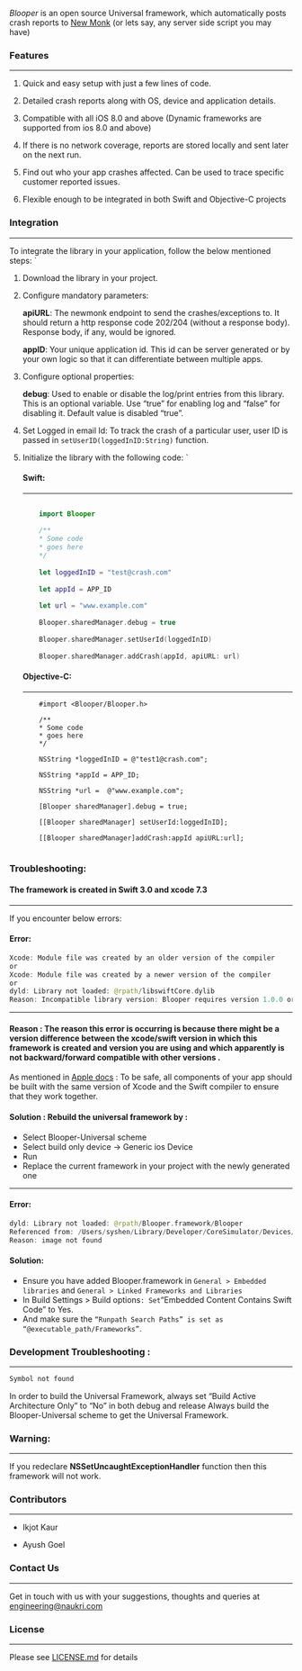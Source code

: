 *Blooper* is an open source Universal framework, which automatically posts crash reports to [New Monk](https://github.com/naukri-engineering/NewMonk) (or lets say, any server side script you may have)


### Features
***
1. Quick and easy setup with just a few lines of code.

2. Detailed crash reports along with OS, device and application details.

3. Compatible with all iOS 8.0 and above (Dynamic frameworks are supported from ios 8.0 and above)

4. If there is no network coverage, reports are stored locally and sent later on the next run.

5. Find out who your app crashes affected. Can be used to trace specific customer reported issues.

6. Flexible enough to be integrated in both Swift and Objective-C projects

### Integration
***
To integrate the library in your application, follow the below mentioned steps:
`
1. Download the library in your project.

2. Configure mandatory parameters: 

    **apiURL**: The newmonk endpoint to send the crashes/exceptions to. It should return a http response code 202/204 (without a response body). Response body, if any, would be ignored.
    
    **appID**:  Your unique application id. This id can be server generated or by your own logic so that it can differentiate between multiple apps.
    
3. Configure optional properties:

    **debug**: Used to enable or disable the log/print entries from this library. This is an optional variable. Use “true” for enabling log and “false” for disabling it. Default value is disabled “true”. 

4. Set Logged in email Id: To track the crash of a particular user, user ID is passed in `setUserID(loggedInID:String)` function.

5. Initialize the library with the following code:
`

    #### Swift:
    ***
    ```swift
        
        import Blooper
        
        /**
        * Some code
        * goes here
        */
        
        let loggedInID = "test@crash.com"
        
        let appId = APP_ID
        
        let url = "www.example.com" 
        
        Blooper.sharedManager.debug = true
        
        Blooper.sharedManager.setUserId(loggedInID)
        
        Blooper.sharedManager.addCrash(appId, apiURL: url)
    ```

    #### Objective-C:
    ***
    ```objc
        #import <Blooper/Blooper.h>
        
        /**
        * Some code
        * goes here
        */
        
        NSString *loggedInID = @"test1@crash.com";
        
        NSString *appId = APP_ID;
        
        NSString *url =  @"www.example.com";    
        
        [Blooper sharedManager].debug = true;
        
        [[Blooper sharedManager] setUserId:loggedInID];
        
        [[Blooper sharedManager]addCrash:appId apiURL:url];
        
    ```

###  Troubleshooting:

#### The framework is created in Swift 3.0 and xcode 7.3 ####
***
If you encounter below errors:
#### Error:
```swift
Xcode: Module file was created by an older version of the compiler
or
Xcode: Module file was created by a newer version of the compiler
or
dyld: Library not loaded: @rpath/libswiftCore.dylib
Reason: Incompatible library version: Blooper requires version 1.0.0 or later, but libswiftCore.dylib provides version 0.0.0
```
***
#### Reason  : The reason this error is occurring is because there might be a version difference between the xcode/swift version in which this framework is created and version you are using and which apparently is not backward/forward compatible with other versions . 
As mentioned in [Apple docs](https://developer.apple.com/swift/blog/?id=2) : 
To be safe, all components of your app should be built with the same version of Xcode and the Swift compiler to ensure that they work together.

#### Solution  : Rebuild the universal framework by :
* Select Blooper-Universal scheme 
* Select build only device -> Generic ios Device 
* Run 
* Replace the current framework in your project with the newly generated one 

***
#### Error:
```swift
dyld: Library not loaded: @rpath/Blooper.framework/Blooper
Referenced from: /Users/syshen/Library/Developer/CoreSimulator/Devices/..../Blooper.app/Blooper
Reason: image not found
```

#### Solution: 
* Ensure you have added Blooper.framework in `General > Embedded libraries` and `General > Linked Frameworks and Libraries`
* In Build Settings > Build options` : Set `“Embedded Content Contains Swift Code” to  Yes.
* And make sure the `“Runpath Search Paths” is set as “@executable_path/Frameworks”`.


### Development Troubleshooting :
***
```php
Symbol not found 
```
In order to build the Universal Framework, always set “Build Active Architecture Only” to “No” in both debug and release 
Always build the Blooper-Universal scheme to get the Universal Framework. 


### Warning:
***
If you redeclare **NSSetUncaughtExceptionHandler** function then this framework will not work.

### Contributors
***
* Ikjot Kaur

* Ayush Goel

### Contact Us
***
Get in touch with us with your suggestions, thoughts and queries at engineering@naukri.com


### License
***
Please see [LICENSE.md](LICENSE.md) for details
